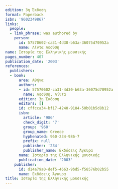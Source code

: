 ```yaml
---
edition: 3η Έκδοση
format: Paperback
isbn: '9602349867'
links:
  people:
  - link_phrase: was authored by
    person:
      id: 57570602-ca31-4d30-b63a-36075d70952a
      name: Λίντα Λεούση
name: Ιστορία της Ελληνικής μουσικής
pages_number: 407
publication_date: '2003'
references:
  publishers:
  - book:
      area: Αθήνα
      authors:
      - id: 57570602-ca31-4d30-b63a-36075d70952a
        name: Λεούση, Λίντα
      edition: 3η Έκδοση
      editors: []
      id: cffcca34-bf17-4240-9184-50b01b5d8b12
      isbn:
        article: '986'
        check_digit: '7'
        group: '960'
        group_name: Greece
        hyphenated: 960-234-986-7
        prefix: null
        publisher: '234'
        publisher_name: Εκδόσεις Άγκυρα
      name: Ιστορία της Ελληνικής μουσικής
      publication_date: '2003'
    publisher:
      id: d14a79a0-def5-4663-9bd5-f58576b02b55
      name: Εκδόσεις Άγκυρα
title: Ιστορία της Ελληνικής μουσικής
---
```


